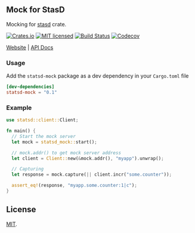 ## Mock for StasD

Mocking for [stasd](https://docs.rs/statsd) crate. 

[![Crates.io][crates-badge]][crates-url]
[![MIT licensed][mit-badge]][mit-url]
[![Build Status][actions-badge]][actions-url]
[![Codecov][codecov-badge]][codecov-url]

[crates-badge]: https://img.shields.io/crates/v/statsd-mock.svg
[crates-url]: https://crates.io/crates/statsd-mock
[mit-badge]: https://img.shields.io/badge/license-MIT-blue.svg
[mit-url]: https://github.com/duyet/statsd-mock-rs/blob/master/LICENSE
[actions-badge]: https://github.com/duyet/statsd-mock-rs/actions/workflows/rust.yml/badge.svg
[actions-url]: https://github.com/duyet/statsd-mock-rs/actions?query=branch%3Amaster
[codecov-badge]: https://codecov.io/gh/duyet/stasd-mock-rs/branch/master/graph/badge.svg?token=UCI27SSTAR
[codecov-url]: https://codecov.io/gh/duyet/stasd-mock-rs

[Website](https://github.com/duyet/statsd-mock-rs) |
[API Docs](https://docs.rs/statsd-mock)

### Usage

Add the `statsd-mock` package as a dev dependency in your `Cargo.toml` file

```toml
[dev-dependencies]
statsd-mock = "0.1"
```

### Example

```rust
use statsd::client::Client;

fn main() {
  // Start the mock server
  let mock = statsd_mock::start();

  // mock.addr() to get mock server address
  let client = Client::new(&mock.addr(), "myapp").unwrap();

  // Capturing
  let response = mock.capture(|| client.incr("some.counter"));

  assert_eq!(response, "myapp.some.counter:1|c");
}
```

## License

[MIT](LICENSE.txt).


